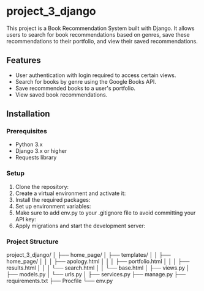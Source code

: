 # project_3_django


This project is a Book Recommendation System built with Django. It allows users to search for book recommendations based on genres, save these recommendations to their portfolio, and view their saved recommendations.

## Features

- User authentication with login required to access certain views.
- Search for books by genre using the Google Books API.
- Save recommended books to a user's portfolio.
- View saved book recommendations.

## Installation

### Prerequisites

- Python 3.x
- Django 3.x or higher
- Requests library

### Setup

1. Clone the repository:
2. Create a virtual environment and activate it:
3. Install the required packages:
4. Set up environment variables:
5. Make sure to add env.py to your .gitignore file to avoid committing your API key:
6. Apply migrations and start the development server:

### Project Structure
project_3_django/
│
├── home_page/
│   ├── templates/
│   │   ├── home_page/
│   │   │   ├── apology.html
│   │   │   ├── portfolio.html
│   │   │   ├── results.html
│   │   │   └── search.html
│   │   └── base.html
│   ├── views.py
│   ├── models.py
│   └── urls.py
│
├── services.py
├── manage.py
├── requirements.txt
├── Procfile
└── env.py

